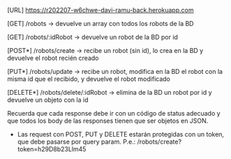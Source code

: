 [URL] https://r202207-w6chwe-davi-ramu-back.herokuapp.com

[GET] /robots -> devuelve un array con todos los robots de la BD

[GET] /robots/:idRobot -> devuelve un robot de la BD por id

[POST*] /robots/create -> recibe un robot (sin id), lo crea en la BD y devuelve el robot recién creado

[PUT*] /robots/update -> recibe un robot, modifica en la BD el robot con la misma id que el recibido, y devuelve el robot modificado

[DELETE*] /robots/delete/:idRobot -> elimina de la BD un robot por id y devuelve un objeto con la id

Recuerda que cada response debe ir con un código de status adecuado y que todos los body de las responses tienen que ser objetos en JSON.

- Las request con POST, PUT y DELETE estarán protegidas con un token, que debe pasarse por query param. P.e.: /robots/create?token=h29D8b23Llm45
